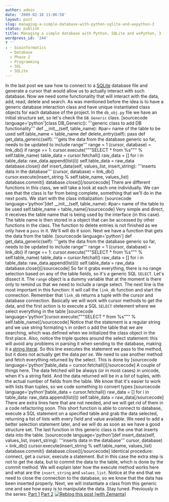 ```yaml
---
author: admin
date: '2009-02-18 11:06:58'
layout: post
slug: managing-a-simple-database-with-python-sqlite-and-wxpython-3
status: publish
title: Managing a simple database with Python, SQLite and wxPython, 3
wordpress_id: '244'
? ''
: - bioinformatics
  - Database
  - Phase 2
  - Programming
  - SQL
  - SQLite
---
```


In the last post we saw how to connect to a
[SQLite](http://sqlite.org/ "SQLite") database file and generate a
cursor that would allow us to actually interact with such database. Now
we need some functionality that will interact with the data, add, read,
delete and search. As was mentioned before the idea is to have a generic
database interaction class and have unique instantiated class objects
for each database of the project. In the `db_obj.py` file we have an
initial structure set, so let's check the `DB_Generic` class.
[sourcecode language='python']class DB\_Generic(): '''generic class to
add DB functionality''' def \_\_init\_\_(self, table\_name): \#par= name
of the table to be used self.table\_name = table\_name def
delete\_entry(self): pass def get\_data\_generic(self): '''gets the data
from the database generic so far, needs to be updated to include
range''' range = 1 (cursor, database) = link\_db() if range == 1:
cursor.execute("""SELECT \* from %s""" % self.table\_name) table\_data =
cursor.fetchall() raw\_data = [] for i in table\_data:
raw\_data.append(list(i)) self.table\_data = raw\_data database.close()
def insert\_data(self, values\_list, insert\_string): '''inserts data in
the database''' (cursor, database) = link\_db()
cursor.execute(insert\_string % self.table\_name, values\_list)
database.commit() database.close()[/sourcecode] There are different
functions in this class, we will take a look at each one individually.
We can see that the class is far from being complete, something that
we'll do in the next posts. We start with the class initialization:
[sourcecode language='python']def \_\_init\_\_(self, table\_name):
\#par= name of the table to be used self.table\_name =
table\_name[/sourcecode] Very simple and direct, it receives the table
name that is being used by the interface (in this case). The table name
is then stored in a object that can be accessed by other functions in
the class. The function to delete entries is not finished as we only
have a `pass` in it. We'll will do it soon. Next we have a function that
gets the data from the table. [sourcecode language='python'] def
get\_data\_generic(self): '''gets the data from the database generic so
far, needs to be updated to include range''' range = 1 (cursor,
database) = link\_db() if range == 1: cursor.execute("""SELECT \* from
%s""" % self.table\_name) table\_data = cursor.fetchall() raw\_data = []
for i in table\_data: raw\_data.append(list(i)) self.table\_data =
raw\_data database.close()[/sourcecode] So far it grabs everything,
there is no range selection based on any of the table fields, so it's a
generic SQL `SELECT`. Let's dissect it. The `range` object is a dummy
variable that at the moment is there only to remind us that we need to
include a range select. The next line is the most important in this
function: it will call the `link_db` function and start the connection.
Remember that `link_db` returns a tuple with the cursor and database
connection. Basically we will work with cursor methods to get the data,
and the first action is to execute a SQL `SELECT` stetement where we
select everything in the table [sourcecode
language='python']cursor.execute("""SELECT \* from %s""" %
self.table\_name)[/sourcecode] Notice that the statement is a regular
string and we use string formating `%` in ordert o add the table that we
are searching, which was defined when we initialized the class object in
the first place. Also, notice the triple quotes around the select
statement: this will avoid any problems in parsing it when sending to
the database, making it a [string
literal](http://en.wikipedia.org/wiki/String_literal "String literal").
So this line executes the statement we pass to the method, but it does
not actually get the data *per se*. We need to use another method and
fetch everything returned by the select. This is done by [sourcecode
language='python']table\_data = cursor.fetchall()[/sourcecode] A couple
of things here. The data fetched will be always (or in most cases) in
unicode, when it's a string field. And the data returned will be in a
list of tuples, with the actual number of fields from the table. We know
that it's easier to work with lists than tuples, so we code something to
convert types [sourcecode language='python']table\_data =
cursor.fetchall() raw\_data = [] for i in table\_data:
raw\_data.append(list(i)) self.table\_data = raw\_data[/sourcecode]
There are extra lines here that are not needed, and we will get rid of
them in a code refactoring soon. This short function is able to connect
to database, execute a SQL statement on a specified table and grab the
data selected, returning a list of lists with every field and value
available. We need to add a better selection statement later, and we
will do as soon as we have a good structure set. The last function in
this generic class is the one that inserts data into the table.
[sourcecode language='python']def insert\_data(self, values\_list,
insert\_string): '''inserts data in the database''' cursor, database) =
link\_db() cursor.execute(insert\_string % self.table\_name,
values\_list) database.commit() database.close()[/sourcecode] Identical
procedure: connect, get a cursor, execute a statement. But in this case
the extra step is not to get the data, but to commit the data to the
table, which is done by the commit method. We will explain later how the
execute method works here and what are the `insert_string` and
`values_list`. Notice at the end that we need to close the connection to
the database, so we know that the data has been inserted properly. Next,
we will instantiate a class from this generic one and see how easy is to
manipulate the data. Stay tuned. Previously in the series: [Part
1](http://python.genedrift.org/2009/02/09/managing-a-simple-database-with-python-sqlite-and-wxpython-1/)
[Part
2](http://python.genedrift.org/2009/02/17/managing-a-simple-database-with-python-sqlite-and-wxpython-2/)
[![Reblog this post [with
Zemanta]](http://img.zemanta.com/reblog_e.png?x-id=1663854e-5aba-4ff1-9a75-dffb8e6b7945)](http://reblog.zemanta.com/zemified/1663854e-5aba-4ff1-9a75-dffb8e6b7945/ "Zemified by Zemanta")
